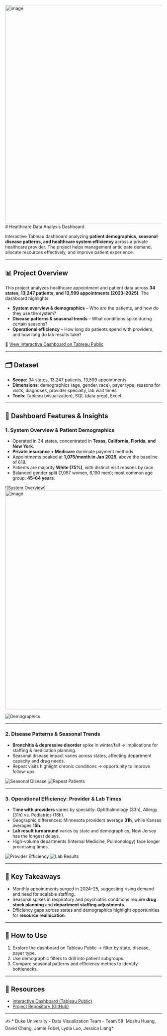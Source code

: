 <img width="884" height="702" alt="image" src="https://github.com/user-attachments/assets/f5477c89-2d38-4c3a-bda3-da6dc5c74357" /># Healthcare Data Analysis Dashboard

Interactive Tableau dashboard analyzing **patient demographics, seasonal disease patterns, and healthcare system efficiency** across a private healthcare provider. The project helps management anticipate demand, allocate resources effectively, and improve patient experience.

---

## 📊 Project Overview
This project analyzes healthcare appointment and patient data across **34 states, 13,247 patients, and 13,599 appointments (2023–2025)**. The dashboard highlights:
- **System overview & demographics** – Who are the patients, and how do they use the system?
- **Disease patterns & seasonal trends** – What conditions spike during certain seasons?
- **Operational efficiency** – How long do patients spend with providers, and how long do lab results take?

🔗 [View Interactive Dashboard on Tableau Public](https://public.tableau.com/shared/JQD3BZ83T?:display_count=n&:origin=viz_share_link)

---

## 🗂 Dataset
- **Scope**: 34 states, 13,247 patients, 13,599 appointments
- **Dimensions**: demographics (age, gender, race), payer type, reasons for visits, diagnoses, provider specialty, lab wait times
- **Tools**: Tableau (visualization), SQL (data prep), Excel

---

## 📌 Dashboard Features & Insights

### 1. System Overview & Patient Demographics
- Operated in 34 states, concentrated in **Texas, California, Florida, and New York**.
- **Private insurance + Medicare** dominate payment methods.
- Appointments peaked at **1,075/month in Jan 2025**, above the baseline of 618.
- Patients are majority **White (75%)**, with distinct visit reasons by race.
- Balanced gender split (7,057 women, 6,190 men); most common age group: **45–64 years**.

![System Overview]<img width="884" height="702" alt="image" src="https://github.com/user-attachments/assets/fdef530e-51ce-4854-b417-e0abd5a03669" />

![Demographics](./images/demographics.png)

---

### 2. Disease Patterns & Seasonal Trends
- **Bronchitis & depressive disorder** spike in winter/fall → implications for staffing & medication planning.
- Seasonal disease impact varies across states, affecting department capacity and drug needs.
- Repeat visits highlight chronic conditions → opportunity to improve follow-ups.

![Seasonal Disease](./images/seasonal_disease.png)
![Repeat Patients](./images/repeat_patients.png)

---

### 3. Operational Efficiency: Provider & Lab Times
- **Time with providers** varies by specialty: Ophthalmology (33h), Allergy (31h) vs. Pediatrics (16h).
- Geographic differences: Minnesota providers average **31h**, while Kansas averages **15h**.
- **Lab result turnaround** varies by state and demographics; New Jersey has the longest delays.
- High-volume departments (Internal Medicine, Pulmonology) face longer processing times.

![Provider Efficiency](./images/provider_time.png)
![Lab Results](./images/lab_results.png)

---

## 🔑 Key Takeaways
- Monthly appointments surged in 2024–25, suggesting rising demand and need for scalable staffing.
- Seasonal spikes in respiratory and psychiatric conditions require **drug stock planning** and **department staffing adjustments**.
- Efficiency gaps across states and demographics highlight opportunities for **resource reallocation**.

---

## 🚀 How to Use
1. Explore the dashboard on Tableau Public → filter by state, disease, payer type.
2. Use demographic filters to drill into patient subgroups.
3. Compare seasonal patterns and efficiency metrics to identify bottlenecks.

---

## 📎 Resources
- [Interactive Dashboard (Tableau Public)](https://public.tableau.com/shared/JQD3)
- [Project Repository (GitHub)](link-to-your-repo)

---

✍️ * Duke University - Data Visualization Team - Team 58: Moshu Huang, David Chang, Jamie Fobel, Lydia Luo, Jessica Liang*
